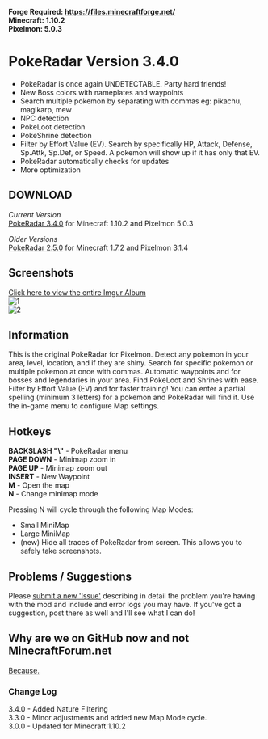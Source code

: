 **Forge Required: https://files.minecraftforge.net/**  
**Minecraft: 1.10.2**  
**Pixelmon: 5.0.3**  

# PokeRadar Version 3.4.0
- PokeRadar is once again UNDETECTABLE. Party hard friends!
- New Boss colors with nameplates and waypoints
- Search multiple pokemon by separating with commas eg: pikachu, magikarp, mew
- NPC detection
- PokeLoot detection
- PokeShrine detection
- Filter by Effort Value (EV). Search by specifically HP, Attack, Defense, Sp.Attk, Sp.Def, or Speed. A pokemon will show up if it has only that EV.
- PokeRadar automatically checks for updates
- More optimization
  

## DOWNLOAD

*Current Version*  
[PokeRadar 3.4.0](https://mega.nz/#!omhXQZCZ!bRlz4_Hd2ehSGF1XFpSvUyhB0K3X2UCWTTWOLjuXD3s) for Minecraft 1.10.2 and Pixelmon 5.0.3  

*Older Versions*  
[PokeRadar 2.5.0](https://mega.nz/#!JjpGRB6R!N9NpuQssoPmai9kqCkRMhmjsBbOYquoOlgy22zuPQOI) for Minecraft 1.7.2 and Pixelmon 3.1.4
  

## Screenshots
[Click here to view the entire Imgur Album](https://imgur.com/a/H2aqG)  
![1](https://i.imgur.com/0vMqhBo.png)  
![2](https://i.imgur.com/jxbIHzo.png)  


## Information

This is the original PokeRadar for Pixelmon. Detect any pokemon in your area, level, location, and if they are shiny. Search for specific pokemon or multiple pokemon at once with commas. Automatic waypoints and for bosses and legendaries in your area. Find PokeLoot and Shrines with ease. Filter by Effort Value (EV) and for faster training! You can enter a partial spelling (minimum 3 letters) for a pokemon and PokeRadar will find it. Use the in-game menu to configure Map settings.
  

## Hotkeys

**BACKSLASH "\\"** - PokeRadar menu  
**PAGE DOWN** - Minimap zoom in  
**PAGE UP** - Minimap zoom out  
**INSERT** - New Waypoint  
**M** - Open the map  
**N** - Change minimap mode  

Pressing N will cycle through the following Map Modes:  
- Small MiniMap
- Large MiniMap
- (new) Hide all traces of PokeRadar from screen. This allows you to safely take screenshots.
  

## Problems / Suggestions
Please [submit a new 'Issue'](https://github.com/kcaf/PokeRadar/issues/new) describing in detail the problem you're having with the mod and include and error logs you may have. If you've got a suggestion, post there as well and I'll see what I can do!
  

## Why are we on GitHub now and not MinecraftForum.net
[Because.](https://i.imgur.com/775rSxd.png)


### Change Log
3.4.0 - Added Nature Filtering  
3.3.0 - Minor adjustments and added new Map Mode cycle.  
3.0.0 - Updated for Minecraft 1.10.2  
